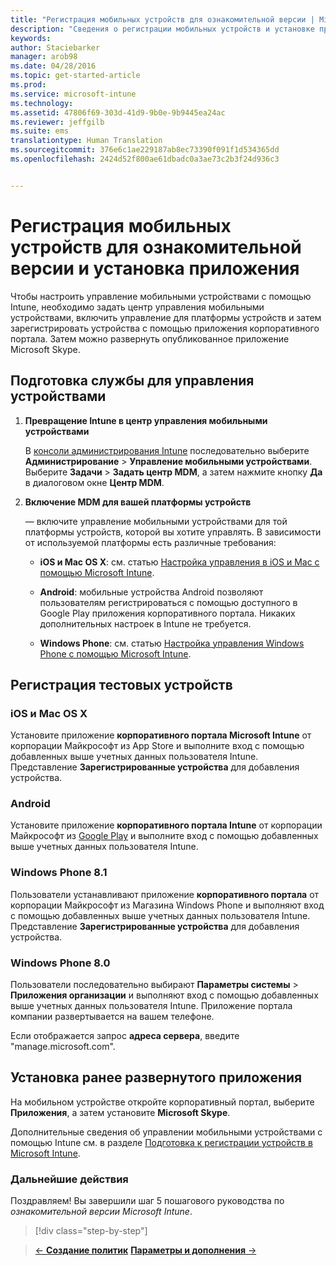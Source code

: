 ```yaml
---
title: "Регистрация мобильных устройств для ознакомительной версии | Microsoft Intune"
description: "Сведения о регистрации мобильных устройств и установке приложений при использовании бесплатной 30-дневной ознакомительной версии Intune"
keywords: 
author: Staciebarker
manager: arob98
ms.date: 04/28/2016
ms.topic: get-started-article
ms.prod: 
ms.service: microsoft-intune
ms.technology: 
ms.assetid: 47806f69-303d-41d9-9b0e-9b9445ea24ac
ms.reviewer: jeffgilb
ms.suite: ems
translationtype: Human Translation
ms.sourcegitcommit: 376e6c1ae229187ab8ec73390f091f1d534365dd
ms.openlocfilehash: 2424d52f800ae61dbadc0a3ae73c2b3f24d936c3


---
```


# Регистрация мобильных устройств для ознакомительной версии и установка приложения
Чтобы настроить управление мобильными устройствами с помощью Intune, необходимо задать центр управления мобильными устройствами, включить управление для платформы устройств и затем зарегистрировать устройства с помощью приложения корпоративного портала. Затем можно развернуть опубликованное приложение Microsoft Skype.

## Подготовка службы для управления устройствами

1.  **Превращение Intune в центр управления мобильными устройствами**

    В [консоли администрирования Intune](https://manage.microsoft.com/) последовательно выберите **Администрирование** &gt; **Управление мобильными устройствами**. Выберите **Задачи** > **Задать центр MDM**, а затем нажмите кнопку **Да** в диалоговом окне **Центр MDM**.

2.  **Включение MDM для вашей платформы устройств**

    — включите управление мобильными устройствами для той платформы устройств, которой вы хотите управлять. В зависимости от используемой платформы есть различные требования:

    -   **iOS и Mac OS X**: см. статью [Настройка управления в iOS и Mac с помощью Microsoft Intune](/Intune/Deploy-Use/set-up-ios-and-mac-management-with-microsoft-intune).

    -   **Android**: мобильные устройства Android позволяют пользователям регистрироваться с помощью доступного в Google Play приложения корпоративного портала. Никаких дополнительных настроек в Intune не требуется.

    -   **Windows Phone**: см. статью [Настройка управления Windows Phone с помощью Microsoft Intune](/Intune/Deploy-Use/set-up-windows-phone-management-with-microsoft-intune).

## Регистрация тестовых устройств

### iOS и Mac OS X
Установите приложение **корпоративного портала Microsoft Intune** от корпорации Майкрософт из App Store и выполните вход с помощью добавленных выше учетных данных пользователя Intune. Представление **Зарегистрированные устройства** для добавления устройства.

### Android
Установите приложение **корпоративного портала Intune** от корпорации Майкрософт из [Google Play](http://go.microsoft.com/fwlink/p/?LinkId=386612) и выполните вход с помощью добавленных выше учетных данных пользователя Intune.

### Windows Phone 8.1
Пользователи устанавливают приложение **корпоративного портала** от корпорации Майкрософт из Магазина Windows Phone и выполняют вход с помощью добавленных выше учетных данных пользователя Intune.  Представление **Зарегистрированные устройства** для добавления устройства.

 ### Windows Phone 8.0
 Пользователи последовательно выбирают **Параметры системы** &gt; **Приложения организации** и выполняют вход с помощью добавленных выше учетных данных пользователя Intune. Приложение портала компании развертывается на вашем телефоне.

Если отображается запрос **адреса сервера**, введите "manage.microsoft.com".


## Установка ранее развернутого приложения
На мобильном устройстве откройте корпоративный портал, выберите **Приложения**, а затем установите **Microsoft Skype**.

Дополнительные сведения об управлении мобильными устройствами с помощью Intune см. в разделе [Подготовка к регистрации устройств в Microsoft Intune](/Intune/deploy-use/get-ready-to-enroll-devices-in-microsoft-intune).

### Дальнейшие действия
Поздравляем! Вы завершили шаг 5 пошагового руководства по *ознакомительной версии Microsoft Intune*.

>[!div class="step-by-step"]

>[&larr; **Создание политик**](.\get-started-with-a-30-day-trial-of-microsoft-intune-step-4.md) [**Параметры и дополнения** &rarr;](.\get-started-with-a-30-day-trial-of-microsoft-intune-step-6.md)  



<!--HONumber=Jul16_HO3-->


